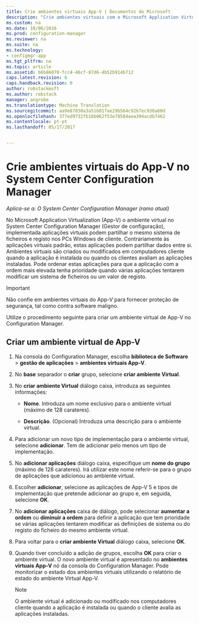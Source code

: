 ```yaml
---
title: Crie ambientes virtuais App-V | Documentos do Microsoft
description: "Crie ambientes virtuais com o Microsoft Application Virtualization para que aplicações podem partilhar dados entre si."
ms.custom: na
ms.date: 10/06/2016
ms.prod: configuration-manager
ms.reviewer: na
ms.suite: na
ms.technology:
- configmgr-app
ms.tgt_pltfrm: na
ms.topic: article
ms.assetid: b6b86078-fcc4-46cf-87d6-4b52b914b712
caps.latest.revision: 6
caps.handback.revision: 0
author: robstackmsft
ms.author: robstack
manager: angrobe
ms.translationtype: Machine Translation
ms.sourcegitcommit: aa9e87830a3a51b01fae29b564c9267ec930a60d
ms.openlocfilehash: 377ed9732fb16b062f53e78504aea394acdb7462
ms.contentlocale: pt-pt
ms.lasthandoff: 05/17/2017


---
```

# <a name="create-app-v-virtual-environments-in-system-center-configuration-manager"></a>Crie ambientes virtuais do App-V no System Center Configuration Manager

*Aplica-se a: O System Center Configuration Manager (ramo atual)*

No Microsoft Application Virtualization (App-V) o ambiente virtual no System Center Configuration Manager (Gestor de configuração), implementada aplicações virtuais podem partilhar o mesmo sistema de ficheiros e registo nos PCs Windows de cliente. Contrariamente às aplicações virtuais padrão, estas aplicações podem partilhar dados entre si. Ambientes virtuais são criados ou modificados em computadores cliente quando a aplicação é instalada ou quando os clientes avaliam as aplicações instaladas. Pode ordenar estas aplicações para que a aplicação com a ordem mais elevada tenha prioridade quando várias aplicações tentarem modificar um sistema de ficheiros ou um valor de registo.  

> [!IMPORTANT]  
>  Não confie em ambientes virtuais do App-V para fornecer proteção de segurança, tal como contra software maligno.  

 Utilize o procedimento seguinte para criar um ambiente virtual de App-V no Configuration Manager.  

## <a name="create-an-app-v-virtual-environment"></a>Criar um ambiente virtual de App-V  

1.  Na consola do Configuration Manager, escolha **biblioteca de Software** > **gestão de aplicações** > **ambientes virtuais App-V**.  

3.  No **base** separador o **criar** grupo, selecione **criar ambiente Virtual**.  

4.  No **criar ambiente Virtual** diálogo caixa, introduza as seguintes informações:  

    -   **Nome**.  Introduza um nome exclusivo para o ambiente virtual (máximo de 128 carateres).  

    -   **Descrição**. (Opcional) Introduza uma descrição para o ambiente virtual.  

5.  Para adicionar um novo tipo de implementação para o ambiente virtual, selecione **adicionar**. Tem de adicionar pelo menos um tipo de implementação.  

6.  No **adicionar aplicações** diálogo caixa, especifique um **nome do grupo** (máximo de 128 carateres). Irá utilizar este nome referir-se para o grupo de aplicações que adicionou ao ambiente virtual.  

7.  Escolher **adicionar**, selecione as aplicações de App-V 5 e tipos de implementação que pretende adicionar ao grupo e, em seguida, selecione **OK**.  

8.  No **adicionar aplicações** caixa de diálogo, pode selecionar **aumentar a ordem** ou **diminuir a ordem** para definir a aplicação que tem prioridade se várias aplicações tentarem modificar as definições de sistema ou do registo do ficheiro do mesmo ambiente virtual.  

9. Para voltar para o **criar ambiente Virtual** diálogo caixa, selecione **OK**.  

10. Quando tiver concluído a adição de grupos, escolha **OK** para criar o ambiente virtual. O novo ambiente virtual é apresentado no **ambientes virtuais App-V** nó da consola do Configuration Manager. Pode monitorizar o estado dos ambientes virtuais utilizando o relatório de estado do ambiente Virtual App-V.  

    > [!NOTE]  
    >  O ambiente virtual é adicionado ou modificado nos computadores cliente quando a aplicação é instalada ou quando o cliente avalia as aplicações instaladas.  


